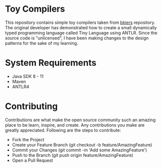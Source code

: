 # Toy Compilers

This repository contains simple toy compilers taken from [bkiers](https://github.com/bkiers) repository. The original developer has demonstrated how to create a small dynamically typed programming language called Tiny Language using ANTLR. Since the source code is "unlicensed", I have been making changes to the design patterns for the sake of my learning.


# System Requirements
- Java SDK 8 - 11
- Maven 
- ANTLR4


# Contributing
Contributions are what make the open source community such an amazing place to be learn, inspire, and create. Any contributions you make are greatly appreciated. Following are the steps to contribute:

- Fork the Project
- Create your Feature Branch (git checkout -b feature/AmazingFeature)
- Commit your Changes (git commit -m 'Add some AmazingFeature')
- Push to the Branch (git push origin feature/AmazingFeature)
- Open a Pull Request
